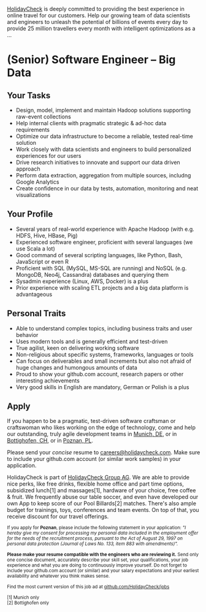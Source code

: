 [HolidayCheck](http://www.holidaycheck.de/) is deeply committed to providing the best experience in online travel for our customers.
Help our growing team of data scientists and engineers to unleash the potential of billions of events every day to provide 25 million travellers every month with intelligent optimizations as a ...

# (Senior) Software Engineer – Big Data

## Your Tasks
- Design, model, implement and maintain Hadoop solutions supporting raw-event collections
- Help internal clients with pragmatic strategic & ad-hoc data requirements
- Optimize our data infrastructure to become a reliable, tested real-time solution
- Work closely with data scientists and engineers to build personalized experiences for our users
- Drive research initiatives to innovate and support our data driven approach
- Perform data extraction, aggregation from multiple sources, includng Google Analytics
- Create confidence in our data by tests, automation, monitoring and neat visualizations

## Your Profile
- Several years of real-world experience with Apache Hadoop (with e.g. HDFS, Hive, HBase, Pig)
- Experienced software engineer, proficient with several languages (we use Scala a lot)
- Good command of several scripting languages, like Python, Bash, JavaScript or even R
- Proficient with SQL (MySQL, MS-SQL are running) and NoSQL (e.g. MongoDB, Neo4j, Cassandra) databases and querying them
- Sysadmin experience (Linux, AWS, Docker) is a plus
- Prior experience with scaling ETL projects and a big data platform is advantageous

## Personal Traits
- Able to understand complex topics, including business traits and user behavior
- Uses modern tools and is generally efficient and test-driven
- True agilist, keen on delivering working software
- Non-religious about specific systems, frameworks, languages or tools
- Can focus on deliverables and small increments but also not afraid of huge changes and humongous amounts of data
- Proud to show your github.com account, research papers or other interesting achievements
- Very good skills in English are mandatory, German or Polish is a plus

## Apply

If you happen to be a pragmatic, test-driven software craftsman or craftswoman who likes working on the edge of technology, come and help our outstanding, truly agile development teams in [Munich, DE](https://goo.gl/maps/2KKGh), or in [Bottighofen, CH](https://goo.gl/maps/X7bZ3), or in [Poznan, PL](https://goo.gl/maps/AiHKJ).

Please send your *concise* resume to [careers@holidaycheck.com](mailto:careers@holidaycheck.com). Make sure to include your github.com account (or similar work samples) in your application.

HolidayCheck is part of [HolidayCheck Group AG](https://www.holidaycheckgroup.com/). We are able to provide nice perks, like free drinks, flexible home office and part time options, subsidized lunch[1] and massages[1], hardware of your choice, free coffee & fruit. We frequently abuse our table soccer, and even have developed our own App to keep score of our Pool Billards[2] matches. There's also ample budget for trainings, toys, conferences and team events. On top of that, you receive discount for our travel offerings.

<sub>If you apply for **Poznan**, please include the following statement in your application: *"I hereby give my consent for processing my personal data included in the employment offer for the needs of the recruitment process, pursuant to the Act of August 29, 1997 on personal data protection (Journal of Laws No. 133, item 883 with amendments)".*</sub>


<sub>**Please make your resume compatible with the engineers who are reviewing it.** Send only one concise document, accurately describe your skill set, your qualifications, your job experience and what you are doing to continuously improve yourself. Do not forget to include your github.com account (or similar) and your salary expectations and your earliest availability and whatever you think makes sense.</sub>


<sub>Find the most current version of this job ad at [github.com/HolidayCheck/jobs](github.com/HolidayCheck/jobs)</sub>

<sub>
[1] Munich only<br/>
[2] Bottighofen only
</sub>
